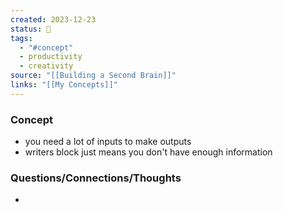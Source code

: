 ```yaml
---
created: 2023-12-23
status: 🔴
tags:
  - "#concept"
  - productivity
  - creativity
source: "[[Building a Second Brain]]"
links: "[[My Concepts]]"
---
```

### Concept
- you need a lot of inputs to make outputs
- writers block just means you don't have enough information
### Questions/Connections/Thoughts
- 